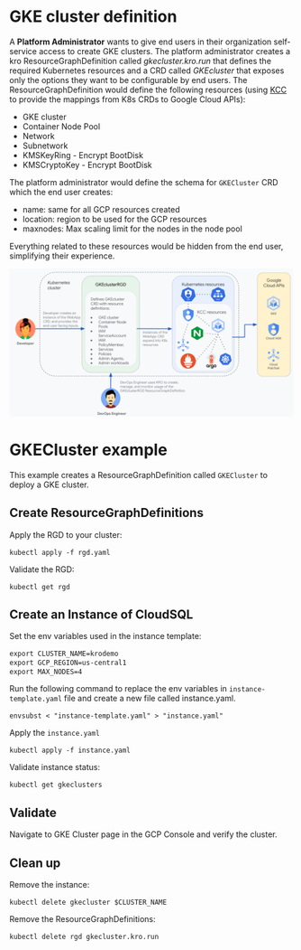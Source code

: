 # GKE cluster definition

A **Platform Administrator** wants to give end users in their organization self-service access to create GKE clusters. The platform administrator creates a kro ResourceGraphDefinition called *gkecluster.kro.run* that defines the required Kubernetes resources and a CRD called *GKEcluster* that exposes only the options they want to be configurable by end users. The ResourceGraphDefinition would define the following resources (using [KCC](https://github.com/GoogleCloudPlatform/k8s-config-connector) to provide the mappings from K8s CRDs to Google Cloud APIs):

* GKE cluster
* Container Node Pool
* Network
* Subnetwork
* KMSKeyRing   - Encrypt BootDisk
* KMSCryptoKey - Encrypt BootDisk

The platform administrator would define the schema for `GKECluster` CRD which the end user creates:
* name: same for all GCP resources created
* location: region to be used for the GCP resources
* maxnodes: Max scaling limit for the nodes in the node pool

Everything related to these resources would be hidden from the end user, simplifying their experience.  

![GKE Cluster Stack](gke-cluster.png)


# GKECluster example

This example creates a ResourceGraphDefinition called `GKECluster` to deploy a GKE cluster.

## Create ResourceGraphDefinitions

Apply the RGD to your cluster:

```
kubectl apply -f rgd.yaml
```

Validate the RGD:

```
kubectl get rgd
```

## Create an Instance of CloudSQL
Set the env variables used in the instance template:
```
export CLUSTER_NAME=krodemo
export GCP_REGION=us-central1
export MAX_NODES=4
```

Run the following command to replace the env variables in `instance-template.yaml` file and create
a new file called instance.yaml. 
```shell
envsubst < "instance-template.yaml" > "instance.yaml"
```

Apply the `instance.yaml` 

```
kubectl apply -f instance.yaml
```

Validate instance status:

```
kubectl get gkeclusters
```

## Validate

Navigate to GKE Cluster page in the GCP Console and verify the cluster.

## Clean up

Remove the instance:

```
kubectl delete gkecluster $CLUSTER_NAME
```

Remove the ResourceGraphDefinitions:

```
kubectl delete rgd gkecluster.kro.run
```
